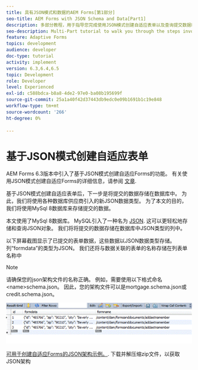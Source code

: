 ```yaml
---
title: 具有JSON模式和数据的AEM Forms[第1部分]
seo-title: AEM Forms with JSON Schema and Data[Part1]
description: 多部分教程，用于指导您完成使用JSON模式创建自适应表单以及查询提交数据时涉及的步骤。
seo-description: Multi-Part tutorial to walk you through the steps involved in creating Adaptive Form with JSON schema and querying the submitted data.
feature: Adaptive Forms
topics: development
audience: developer
doc-type: tutorial
activity: implement
version: 6.3,6.4,6.5
topic: Development
role: Developer
level: Experienced
exl-id: c588bdca-b8a8-4de2-97e0-ba08b195699f
source-git-commit: 25a1a40f42d37443db9edc0e09b1691b1c19e848
workflow-type: tm+mt
source-wordcount: '266'
ht-degree: 0%

---
```


# 基于JSON模式创建自适应表单


AEM Forms 6.3版本中引入了基于JSON模式创建自适应Forms的功能。 有关使用JSON模式创建自适应Forms的详细信息，请参阅 [文章](https://experienceleague.adobe.com/docs/experience-manager-65/forms/adaptive-forms-advanced-authoring/adaptive-form-json-schema-form-model.html).

基于JSON模式创建自适应表单后，下一步是将提交的数据存储在数据库中。 为此，我们将使用各种数据库供应商引入的新JSON数据类型。 为了本文的目的，我们将使用MySql 8数据库来存储提交的数据。

本文使用了MySql 8数据库。 MySQL引入了一种名为 [JSON](https://dev.mysql.com/doc/refman/8.0/en/json.html). 这可以更轻松地存储和查询JSON对象。 我们将将提交的数据存储在数据库中JSON类型的列中。

以下屏幕截图显示了已提交的表单数据，这些数据以JSON数据类型存储。 列“formdata”的类型为JSON。 我们还将与数据关联的表单的名称存储在列表单名称中

>[!NOTE]
>
>请确保您的json架构文件的名称正确。 例如，需要使用以下格式命名 &lt;name>schema.json。 因此，您的架构文件可以是mortgage.schema.json或credit.schema.json。


![数据存储](assets/datastored.gif)


[可用于创建自适应Forms的JSON架构示例。](assets/samplejsonschemas.zip). 下载并解压缩zip文件，以获取JSON架构
